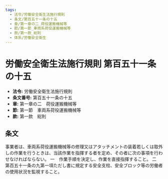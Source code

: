 ```yaml
---
tags:
  - 法令/労働安全衛生法施行規則
  - 条文/第百五十一条の十五
  - 章/第一章の二_荷役運搬機械等
  - 節/第一節_車両系荷役運搬機械等
  - 款/第一款_総則
  - 体系/労働安全衛生
---
```

# 労働安全衛生法施行規則 第百五十一条の十五

- **法令:** 労働安全衛生法施行規則
- **条文番号:** 第百五十一条の十五
- **章:** 第一章の二　荷役運搬機械等
- **節:** 第一節　車両系荷役運搬機械等
- **款:** 第一款　総則

## 条文
事業者は、車両系荷役運搬機械等の修理又はアタッチメントの装着若しくは取外しの作業を行うときは、当該作業を指揮する者を定め、その者に次の事項を行わせなければならない。
一　作業手順を決定し、作業を直接指揮すること。
二　第百五十一条の九第一項ただし書に規定する安全支柱、安全ブロック等の労働者の使用状況を監視すること。


